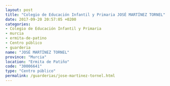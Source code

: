 ```yaml
---
layout: post
title: "Colegio de Educación Infantil y Primaria JOSÉ MARTÍNEZ TORNEL"
date: 2017-09-20 20:57:05 +0200
categories:
- Colegio de Educación Infantil y Primaria
- murcia
- ermita-de-patino
- Centro público
- guarderia
name: "JOSÉ MARTÍNEZ TORNEL"
province: "Murcia"
location: "Ermita de Patiño"
code: "30006641"
type: "Centro público"
permalink: /guarderias/jose-martinez-tornel.html
---
```

